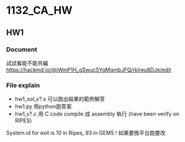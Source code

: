 # 1132_CA_HW
## HW1

### Document

試試看能不能共編
https://hackmd.io/@iWmP1H_gSwuc5YgMqmbJFQ/rklreu8DJe/edit


### File explain
* hw1_sol_v?.s  可以跑出結果的範例解答
* hw1.py 用python跑答案
* hw1_v?.c 用 C code compile 成 assembly 執行 (have been verify on RIPES)



System id for exit is 10 in Ripes, 93 in GEM5 !
如果要換平台跑要改